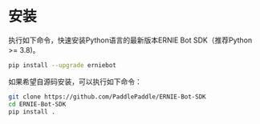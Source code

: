 # 安装

执行如下命令，快速安装Python语言的最新版本ERNIE Bot SDK（推荐Python >= 3.8)。

```{.sh .copy}
pip install --upgrade erniebot
```

如果希望自源码安装，可以执行如下命令：

```{.sh .copy}
git clone https://github.com/PaddlePaddle/ERNIE-Bot-SDK
cd ERNIE-Bot-SDK
pip install .
```
